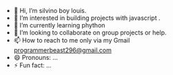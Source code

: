- 👋 Hi, I’m silvino boy louis.
- 👀 I’m interested in building projects with javascript . 
- 🌱 I’m currently learning phython 
- 💞️ I’m looking to collaborate on group projects or help.
- 📫 How to reach to me only  via my Gmail programmerbeast296@gmail.com
- 😄 Pronouns: ...
- ⚡ Fun fact: ...

<!---
Aspycos/Aspycos is a ✨ special ✨ repository because its `README.md` (this file) appears on your GitHub profile.
You can click the Preview link to take a look at your changes.
--->
